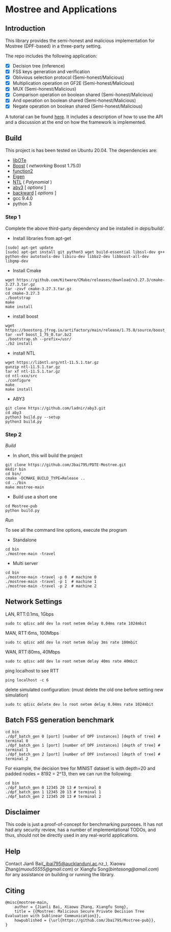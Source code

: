 # Mostree and Applications

## Introduction

This library provides the semi-honest and malicious implementation for Mostree (DPF-based) in a three-party setting.

The repo includes the following application:
- [x] Decision tree (inference)
- [x] FSS keys generation and verification
- [x] Oblivious selection protocol (Semi-honest/Malicious)
- [x] Multiplication operation on GF2E (Semi-honest/Malicious)
- [x] MUX (Semi-honest/Malicious)
- [x] Comparison operation on boolean shared (Semi-honest/Malicious)
- [x] And operation on boolean shared (Semi-honest/Malicious)
- [x] Negate operation on boolean shared (Semi-honest/Malicious)

A tutorial can be found [here](https://github.com/Jbai795/Mostree-pub/blob/master/ss3-dtree/main-dtree.cpp). It includes a description of how to use the API and a discussion at the end on how the framework is implemented.

## Build

This project is has been tested on Ubuntu 20.04. The dependencies are:

 * [libOTe](https://github.com/osu-crypto/libOTe)
 * [Boost](http://www.boost.org/) ( _networking_ Boost 1.75.0)
 * [function2](https://github.com/Naios/function2)
 * [Eigen](http://eigen.tuxfamily.org/index.php?title=Main_Page)
 * [NTL](https://github.com/libntl/ntl) ( _Polynomial_ )
 * [aby3](https://github.com/ladnir/aby3)  [ _options_ ]
 * [backward](https://github.com/bombela/backward-cpp)  [ _options_ ]
 * gcc 9.4.0
 * python 3

### Step 1
Complete the above third-party dependency and be installed in _deps/build/_.

- Install libraries from apt-get
```
[sudo] apt-get update 
[sudo] apt-get install git python3 wget build-essential libssl-dev g++ python-dev autotools-dev libicu-dev libbz2-dev libboost-all-dev libgmp-dev
```

- Install Cmake 
```
wget https://github.com/Kitware/CMake/releases/download/v3.27.3/cmake-3.27.3.tar.gz
tar -zxvf cmake-3.27.3.tar.gz 
cd cmake-3.27.3 
./bootstrap 
make
make install 
```

- install boost
```
wget https://boostorg.jfrog.io/artifactory/main/release/1.75.0/source/boost_1_75_0.tar.bz2
tar -xvf boost_1_75_0.tar.bz2
./bootstrap.sh --prefix=/usr/
./b2 install
```

- install NTL
```
wget https://libntl.org/ntl-11.5.1.tar.gz
gunzip ntl-11.5.1.tar.gz
tar xf ntl-11.5.1.tar.gz 
cd ntl-xxx/src
./configure 
make
make install
```

- ABY3 
```
git clone https://github.com/ladnir/aby3.git
cd aby3 
python3 build.py --setup 
python3 build.py 
```

<!-- ### Step 1
- Complete the above third-party dependency and be installed in _deps/build/_. More details, refer to https://github.com/ladnir/aby3#build -->

### Step 2

*Build*

- In short, this will build the project

```
git clone https://github.com/Jbai795/PDTE-Mostree.git
mkdir bin
cd bin/
cmake -DCMAKE_BUILD_TYPE=Release ..
cd ../bin
make mostree-main
```

- Build use a short one

```
cd Mostree-pub
python build.py
```

*Run*

To see all the command line options, execute the program 

- Standalone
```
cd bin
./mostree-main -travel
```
- Multi server 
```
cd bin
./mostree-main -travel -p 0  # machine 0
./mostree-main -travel -p 1  # machine 1
./mostree-main -travel -p 2  # machine 2
```

## Network Settings

LAN, RTT:0.1ms, 1Gbps

`sudo tc qdisc add dev lo root netem delay 0.04ms rate 1024mbit`

MAN, RTT:6ms, 100Mbps

`sudo tc qdisc add dev lo root netem delay 3ms rate 100mbit`

WAN, RTT:80ms, 40Mbps

`sudo tc qdisc add dev lo root netem delay 40ms rate 40mbit`

ping localhost to see RTT

`ping localhost -c 6`

delete simulated configuration: (must delete the old one before setting new simulation)

`sudo tc qdisc delete dev lo root netem delay 0.04ms rate 1024mbit`

## Batch FSS generation benchmark

```
cd bin
./dpf_batch_gen 0 [port] [number of DPF instances] [depth of tree] # terminal 0
./dpf_batch_gen 1 [port] [number of DPF instances] [depth of tree] # terminal 1
./dpf_batch_gen 2 [port] [number of DPF instances] [depth of tree] # terminal 2
```
For example, the decision tree for MINIST dataset is with depth=20 and padded nodes = 8192 = 2^13, then we can run the following:

```
cd bin
./dpf_batch_gen 0 12345 20 13 # terminal 0
./dpf_batch_gen 1 12345 20 13 # terminal 1
./dpf_batch_gen 2 12345 20 13 # terminal 2
```

## Disclaimer
This code is just a proof-of-concept for benchmarking purposes. It has not had any security review, has a number of implementational TODOs, and thus, should not be directly used in any real-world applications.


## Help

Contact Jianli Bai(_jbai795@aucklanduni.ac.nz_), Xiaowu Zhang(_muou55555@gmail.com_) or Xiangfu Song(_bintasong@amail.com_) for any assistance on building or running the library.

## Citing

```
@misc{mostree-main,
    author = {Jianli Bai, Xiaowu Zhang, Xiangfu Song},
    title = {{Mostree: Malicious Secure Private Decision Tree Evaluation with Sublinear Communication}},
    howpublished = {\url{https://github.com/Jbai795/Mostree-pub}},
}
```

